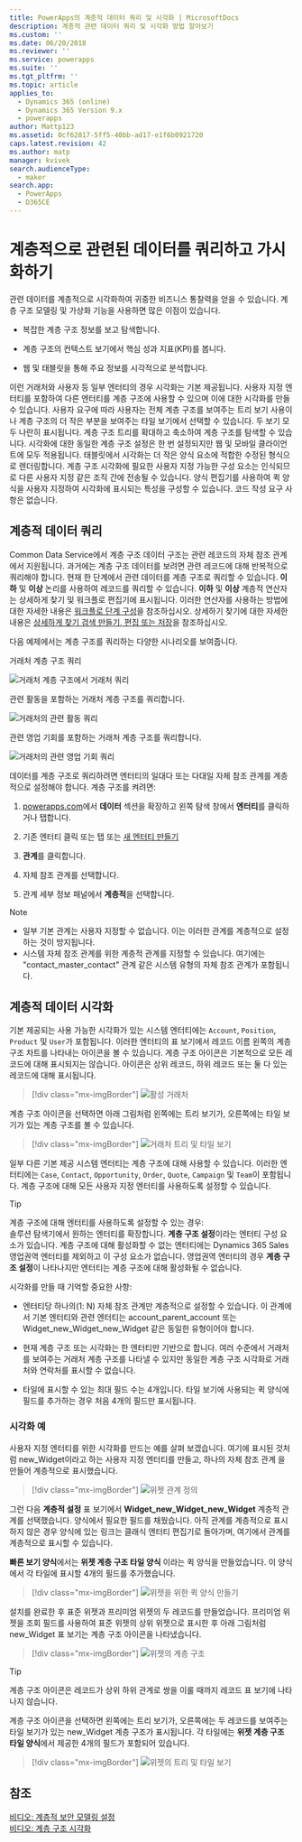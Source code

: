 ```yaml
---
title: PowerApps의 계층적 데이터 쿼리 및 시각화 | MicrosoftDocs
description: 계층적 관련 데이터 쿼리 및 시각화 방법 알아보기
ms.custom: ''
ms.date: 06/20/2018
ms.reviewer: ''
ms.service: powerapps
ms.suite: ''
ms.tgt_pltfrm: ''
ms.topic: article
applies_to:
  - Dynamics 365 (online)
  - Dynamics 365 Version 9.x
  - powerapps
author: Mattp123
ms.assetid: 0cf62817-5ff5-40bb-ad17-e1f6b0921720
caps.latest.revision: 42
ms.author: matp
manager: kvivek
search.audienceType:
  - maker
search.app:
  - PowerApps
  - D365CE
---
```

# <a name="query-and-visualize-hierarchically-related-data"></a>계층적으로 관련된 데이터를 쿼리하고 가시화하기

관련 데이터를 계층적으로 시각화하여 귀중한 비즈니스 통찰력을 얻을 수 있습니다. 계층 구조 모델링 및 가상화 기능을 사용하면 많은 이점이 있습니다.  
  
-   복잡한 계층 구조 정보를 보고 탐색합니다.  
  
-   계층 구조의 컨텍스트 보기에서 핵심 성과 지표(KPI)를 봅니다.  
  
-   웹 및 태블릿을 통해 주요 정보를 시각적으로 분석합니다.  
  
이런 거래처와 사용자 등 일부 엔터티의 경우 시각화는 기본 제공됩니다. 사용자 지정 엔터티를 포함하여 다른 엔터티를 계층 구조에 사용할 수 있으며 이에 대한 시각화를 만들 수 있습니다. 사용자 요구에 따라 사용자는 전체 계층 구조를 보여주는 트리 보기 사용이나 계층 구조의 더 작은 부분을 보여주는 타일 보기에서 선택할 수 있습니다. 두 보기 모두 나란히 표시됩니다. 계층 구조 트리를 확대하고 축소하여 계층 구조를 탐색할 수 있습니다. 시각화에 대한 동일한 계층 구조 설정은 한 번 설정되지만 웹 및 모바일 클라이언트에 모두 적용됩니다. 태블릿에서 시각화는 더 작은 양식 요소에 적합한 수정된 형식으로 렌더링합니다. 계층 구조 시각화에 필요한 사용자 지정 가능한 구성 요소는 인식되므로 다른 사용자 지정 같은 조직 간에 전송될 수 있습니다. 양식 편집기를 사용하여 퀵 양식을 사용자 지정하여 시각화에 표시되는 특성을 구성할 수 있습니다. 코드 작성 요구 사항은 없습니다.  
  
<a name="BKMK_Querydata"></a>   
## <a name="query-hierarchical-data"></a>계층적 데이터 쿼리  
 Common Data Service에서 계층 구조 데이터 구조는 관련 레코드의 자체 참조 관계에서 지원됩니다. 과거에는 계층 구조 데이터를 보려면 관련 레코드에 대해 반복적으로 쿼리해야 합니다. 현재 한 단계에서 관련 데이터를 계층 구조로 쿼리할 수 있습니다. **이하** 및 **이상** 논리를 사용하여 레코드를 쿼리할 수 있습니다. **이하** 및 **이상** 계층적 연산자는 상세하게 찾기 및 워크플로 편집기에 표시됩니다. 이러한 연산자를 사용하는 방법에 대한 자세한 내용은 [워크플로 단계 구성](/flow/configure-workflow-steps)을 참조하십시오. 상세하기 찾기에 대한 자세한 내용은 [상세하게 찾기 검색 만들기, 편집 또는 저장](https://docs.microsoft.com/dynamics365/customer-engagement/basics/save-advanced-find-search)을 참조하십시오.  
  
 다음 예제에서는 계층 구조를 쿼리하는 다양한 시나리오를 보여줍니다.  
  
 거래처 계층 구조 쿼리  
  
 ![거래처 계층 구조에서 거래처 쿼리](media/query-accounts.png "거래처 계층 구조에서 거래처 쿼리")  
  
 관련 활동을 포함하는 거래처 계층 구조를 쿼리합니다.  
  
 ![거래처의 관련 활동 쿼리](media/query-account-related-activities.png "거래처의 관련 활동 쿼리")  
  
 관련 영업 기회를 포함하는 거래처 계층 구조를 쿼리합니다.  
  
 ![거래처의 관련 영업 기회 쿼리](media/query-account-related-opportunities.png "거래처의 관련 영업 기회 쿼리")  
  
 데이터를 계층 구조로 쿼리하려면 엔터티의 일대다 또는 다대일 자체 참조 관계를 계층적으로 설정해야 합니다. 계층 구조를 켜려면:  
  

1. [powerapps.com](https://web.powerapps.com/?utm_source=padocs&utm_medium=linkinadoc&utm_campaign=referralsfromdoc)에서 **데이터** 섹션을 확장하고 왼쪽 탐색 창에서 **엔터티**를 클릭하거나 탭합니다.

2. 기존 엔터티 클릭 또는 탭 또는 [새 엔터티 만들기](data-platform-create-entity.md)

3. **관계**를 클릭합니다.

4.  자체 참조 관계를 선택합니다.

5.  관계 세부 정보 패널에서 **계층적**을 선택합니다.  
  
> [!NOTE]
> - 일부 기본 관계는 사용자 지정할 수 없습니다. 이는 이러한 관계를 계층적으로 설정하는 것이 방지됩니다.  
> - 시스템 자체 참조 관계를 위한 계층적 관계를 지정할 수 있습니다. 여기에는 "contact_master_contact" 관계 같은 시스템 유형의 자체 참조 관계가 포함됩니다.  
  
<a name="BKMK_Visualizedata"></a>   
## <a name="visualize-hierarchical-data"></a>계층적 데이터 시각화  
 기본 제공되는 사용 가능한 시각화가 있는 시스템 엔터티에는 `Account`, `Position`, `Product` 및 `User`가 포함됩니다. 이러한 엔터티의 표 보기에서 레코드 이름 왼쪽의 계층 구조 차트를 나타내는 아이콘을 볼 수 있습니다. 계층 구조 아이콘은 기본적으로 모든 레코드에 대해 표시되지는 않습니다. 아이콘은 상위 레코드, 하위 레코드 또는 둘 다 있는 레코드에 대해 표시됩니다.  
 
 > [!div class="mx-imgBorder"] 
 > ![활성 거래처](media/cust-hs-active-account.png "활성 거래처")  
  
 계층 구조 아이콘을 선택하면 아래 그림처럼 왼쪽에는 트리 보기가, 오른쪽에는 타일 보기가 있는 계층 구조를 볼 수 있습니다.  
  
> [!div class="mx-imgBorder"] 
> ![거래처 트리 및 타일 보기](media/hierachy-security-accounts-tile-view.png "거래처 트리 및 타일 보기")  
  
 일부 다른 기본 제공 시스템 엔터티는 계층 구조에 대해 사용할 수 있습니다. 이러한 엔터티에는 `Case`, `Contact`, `Opportunity`, `Order`, `Quote`, `Campaign` 및 `Team`이 포함됩니다. 계층 구조에 대해 모든 사용자 지정 엔터티를 사용하도록 설정할 수 있습니다.  
  
> [!TIP]
>  계층 구조에 대해 엔터티를 사용하도록 설정할 수 있는 경우:  
>  솔루션 탐색기에서 원하는 엔터티를 확장합니다. **계층 구조 설정**이라는 엔터티 구성 요소가 있습니다. 계층 구조에 대해 활성화할 수 없는 엔터티에는 Dynamics 365 Sales 영업권역 엔터티를 제외하고 이 구성 요소가 없습니다. 영업권역 엔터티의 경우 **계층 구조 설정**이 나타나지만 엔터티는 계층 구조에 대해 활성화될 수 없습니다.  
  
 시각화를 만들 때 기억할 중요한 사항:  
  
-   엔터티당 하나의(1: N) 자체 참조 관계만 계층적으로 설정할 수 있습니다. 이 관계에서 기본 엔터티와 관련 엔터티는 account_parent_account 또는 Widget_new_Widget_new_Widget 같은 동일한 유형이어야 합니다.  
  
-   현재 계층 구조 또는 시각화는 한 엔터티만 기반으로 합니다. 여러 수준에서 거래처를 보여주는 거래처 계층 구조를 나타낼 수 있지만 동일한 계층 구조 시각화로 거래처와 연락처를 표시할 수 없습니다.  
  
-   타일에 표시할 수 있는 최대 필드 수는 4개입니다. 타일 보기에 사용되는 퀵 양식에 필드를 추가하는 경우 처음 4개의 필드만 표시됩니다.  
  
### <a name="visualization-example"></a>시각화 예  
 사용자 지정 엔터티를 위한 시각화를 만드는 예를 살펴 보겠습니다. 여기에 표시된 것처럼 new_Widget이라고 하는 사용자 지정 엔터티를 만들고, 하나의 자체 참조 관계 을 만들어 계층적으로 표시했습니다.  
 
> [!div class="mx-imgBorder"] 
> ![위젯 관계 정의](media/widget-relationship-definition.png "위젯 관계 정의")  
   
 그런 다음 **계층적 설정** 표 보기에서 **Widget_new_Widget_new_Widget** 계층적 관계를 선택했습니다. 양식에서 필요한 필드를 채웠습니다. 아직 관계를 계층적으로 표시하지 않은 경우 양식에 있는 링크는 클래식 엔터티 편집기로 돌아가며, 여기에서 관계를 계층적으로 표시할 수 있습니다.  
  
 **빠른 보기 양식**에서는 **위젯 계층 구조 타일 양식** 이라는 퀵 양식을 만들었습니다. 이 양식에서 각 타일에 표시할 4개의 필드를 추가했습니다.  
  
> [!div class="mx-imgBorder"] 
> ![위젯을 위한 퀵 양식 만들기](media/create-quickf-orm.png "위젯을 위한 퀵 양식 만들기")  
  
 설치를 완료한 후 표준 위젯과 프리미엄 위젯의 두 레코드를 만들었습니다. 프리미엄 위젯을 조회 필드를 사용하여 표준 위젯의 상위 위젯으로 표시한 후 아래 그림처럼 new_Widget 표 보기는 계층 구조 아이콘을 나타냈습니다.  
  
> [!div class="mx-imgBorder"] 
> ![위젯의 계층 구조](media/widget-hierarchy-grid.png "위젯의 계층 구조")  
  
> [!TIP]
>  계층 구조 아이콘은 레코드가 상위 하위 관계로 쌍을 이룰 때까지 레코드 표 보기에 나타나지 않습니다.  
  
 계층 구조 아이콘을 선택하면 왼쪽에는 트리 보기가, 오른쪽에는 두 레코드를 보여주는 타일 보기가 있는 new_Widget 계층 구조가 표시됩니다. 각 타일에는 **위젯 계층 구조 타일 양식**에서 제공한 4개의 필드가 포함되어 있습니다.  
 
 > [!div class="mx-imgBorder"] 
 > ![위젯의 트리 및 타일 보기](media/widget-tree-tiles.png "위젯의 트리 및 타일 보기")  
  
## <a name="see-also"></a>참조  
 [비디오: 계층적 보안 모델링 설정](http://www.youtube.com/watch?v=kx5So32DrCo&index=10&list=PLC3591A8FE4ADBE07)   
 [비디오: 계층 구조 시각화](http://www.youtube.com/watch?v=_dGBE6icLNw&index=9&list=PLC3591A8FE4ADBE07)
